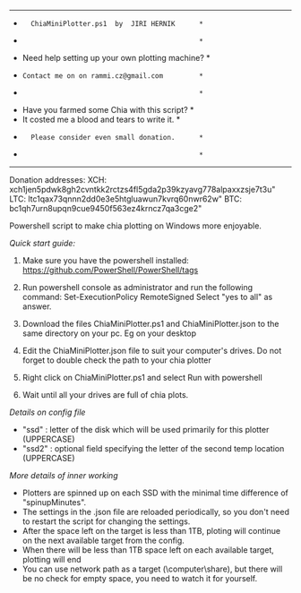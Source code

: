 ***************************************************
*       ChiaMiniPlotter.ps1  by  JIRI HERNIK      *
*                                                 *
* Need help setting up your own plotting machine? *
*     Contact me on on rammi.cz@gmail.com         *
*                                                 *
*   Have you farmed some Chia with this script?   *
*   It costed me a blood and tears to write it.   *
*       Please consider even small donation.      *
*                                                 *
***************************************************

Donation addresses:
XCH: xch1jen5pdwk8gh2cvntkk2rctzs4fl5gda2p39kzyavg778alpaxxzsje7t3u" 
LTC: ltc1qax73qnnn2dd0e3e5htgluawun7kvrq60nwr62w"
BTC: bc1qh7urn8upqn9cue9450f563ez4krncz7qa3cge2"

Powershell script to make chia plotting on Windows more enjoyable.

*Quick start guide:*

1. Make sure you have the powershell installed:
https://github.com/PowerShell/PowerShell/tags

2. Run powershell console as administrator and run the following command:
    Set-ExecutionPolicy RemoteSigned
    Select "yes to all" as answer.

3. Download the files ChiaMiniPlotter.ps1 and ChiaMiniPlotter.json to the same directory on your pc.
    Eg on your desktop

4. Edit the ChiaMiniPlotter.json file to suit your computer's drives. Do not forget to double check the path to your chia plotter

5. Right click on ChiaMiniPlotter.ps1 and select Run with powershell

6. Wait until all your drives are full of chia plots.


*Details on config file*
 - "ssd" : letter of the disk which will be used primarily for this plotter (UPPERCASE)
 - "ssd2" : optional field specifying the letter of the second temp location (UPPERCASE)

*More details of inner working*
 - Plotters are spinned up on each SSD with the minimal time difference of "spinupMinutes".
 - The settings in the .json file are reloaded periodically, so you don't need to restart the script for changing the settings.
 - After the space left on the target is less than 1TB, ploting will continue on the next available target from the config.
 - When there will be less than 1TB space left on each available target, plotting will end
 - You can use network path as a target (\\computer\share), but there will be no check for empty space, you need to watch it for yourself.
